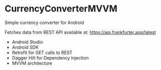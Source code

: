 # CurrencyConverterMVVM

Simple currency converter for Android

Fetches data from REST API available at: https://api.frankfurter.app/latest

- Android Studio
- Android SDK
- Retrofit for GET calls to REST
- Dagger Hilt for Dependency Injection
- MVVM architecture
